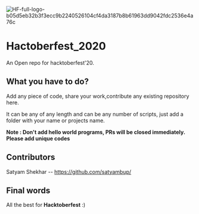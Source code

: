 ![HF-full-logo-b05d5eb32b3f3ecc9b2240526104cf4da3187b8b61963dd9042fdc2536e4a76c](https://user-images.githubusercontent.com/34307370/94694710-bdb6af80-0352-11eb-9665-10bbe937e277.png)




# Hactoberfest_2020
An Open repo for hacktoberfest'20.

## What you have to do?
Add any piece of code, share your work,contribute any existing repository here.

It can be any of any length and can be any number of scripts, just add a folder with your name or projects name.

**Note : Don't add hello world programs, PRs will be closed immediately. Please add unique codes**

## Contributors

Satyam Shekhar -- https://github.com/satyambup/

## Final words
All the best for **Hacktoberfest** :)
